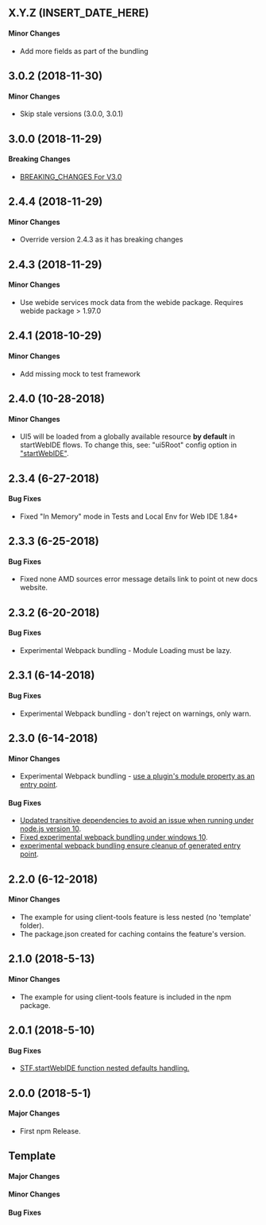 ## X.Y.Z (INSERT_DATE_HERE)

#### Minor Changes

- Add more fields as part of the bundling

## 3.0.2 (2018-11-30)

#### Minor Changes

- Skip stale versions (3.0.0, 3.0.1)

## 3.0.0 (2018-11-29)

#### Breaking Changes

- [BREAKING_CHANGES For V3.0](https://github.com/SAP/webide-client-tools/blob/master/docs/changes/BREAKING_CHANGES.md#_3-0-0)

## 2.4.4 (2018-11-29)

#### Minor Changes

- Override version 2.4.3 as it has breaking changes

## 2.4.3 (2018-11-29)

#### Minor Changes

- Use webide services mock data from the webide package. Requires webide package > 1.97.0

## 2.4.1 (2018-10-29)

#### Minor Changes

- Add missing mock to test framework

## 2.4.0 (10-28-2018)

#### Minor Changes

- UI5 will be loaded from a globally available resource **by default**
  in startWebIDE flows. To change this, see: "ui5Root" config option in
  ["startWebIDE"](https://sap.github.io/webide-client-tools/web/html_docs/interfaces/_api_d_.stf_api.html#startwebide).

## 2.3.4 (6-27-2018)

#### Bug Fixes

- Fixed "In Memory" mode in Tests and Local Env for Web IDE 1.84+

## 2.3.3 (6-25-2018)

#### Bug Fixes

- Fixed none AMD sources error message details link to point ot new docs website.

## 2.3.2 (6-20-2018)

#### Bug Fixes

- Experimental Webpack bundling - Module Loading must be lazy.

## 2.3.1 (6-14-2018)

#### Bug Fixes

- Experimental Webpack bundling - don't reject on warnings, only warn.

## 2.3.0 (6-14-2018)

#### Minor Changes

- Experimental Webpack bundling - [use a plugin's module property as an entry point](https://github.com/SAP/webide-client-tools/pull/45).

#### Bug Fixes

- [Updated transitive dependencies to avoid an issue when running under node.js version 10](https://github.com/SAP/webide-client-tools/commit/c2e99e8a556a7054cde2fcb62ef4e06605f803ce).
- [Fixed experimental webpack bundling under windows 10](https://github.com/SAP/webide-client-tools/commit/233bfaf761cb0443daed697c6b0fd5ebb7891074).
- [experimental webpack bundling ensure cleanup of generated entry point](https://github.com/SAP/webide-client-tools/commit/dcf702af5195aa6504631df82206d530d56f3b65).

## 2.2.0 (6-12-2018)

#### Minor Changes

- The example for using client-tools feature is less nested (no 'template' folder).
- The package.json created for caching contains the feature's version.

## 2.1.0 (2018-5-13)

#### Minor Changes

- The example for using client-tools feature is included in the npm package.

## 2.0.1 (2018-5-10)

#### Bug Fixes

- [STF.startWebIDE function nested defaults handling.](https://github.com/SAP/webide-client-tools/issues/37)

## 2.0.0 (2018-5-1)

#### Major Changes

- First npm Release.

## Template

#### Major Changes

#### Minor Changes

#### Bug Fixes

